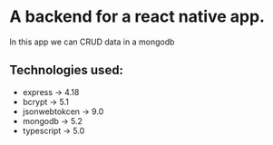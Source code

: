 # A backend for a react native app.

In this app we can CRUD data in a mongodb

## Technologies used:

- express -> 4.18
- bcrypt -> 5.1
- jsonwebtokcen -> 9.0
- mongodb -> 5.2
- typescript -> 5.0
